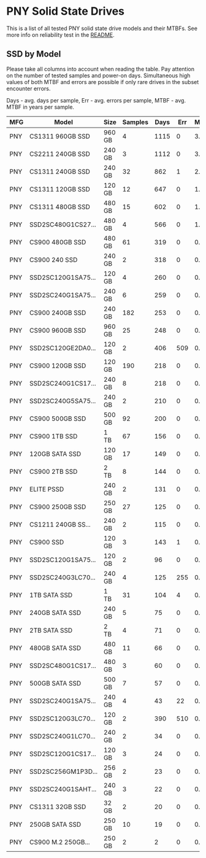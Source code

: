 PNY Solid State Drives
======================

This is a list of all tested PNY solid state drive models and their MTBFs. See
more info on reliability test in the [README](https://github.com/linuxhw/SMART).

SSD by Model
------------

Please take all columns into account when reading the table. Pay attention on the
number of tested samples and power-on days. Simultaneous high values of both MTBF
and errors are possible if only rare drives in the subset encounter errors.

Days - avg. days per sample,
Err  - avg. errors per sample,
MTBF - avg. MTBF in years per sample.

| MFG       | Model              | Size   | Samples | Days  | Err   | MTBF |
|-----------|--------------------|--------|---------|-------|-------|------|
| PNY       | CS1311 960GB SSD   | 960 GB | 4       | 1115  | 0     | 3.06   |
| PNY       | CS2211 240GB SSD   | 240 GB | 3       | 1112  | 0     | 3.05   |
| PNY       | CS1311 240GB SSD   | 240 GB | 32      | 862   | 1     | 2.26   |
| PNY       | CS1311 120GB SSD   | 120 GB | 12      | 647   | 0     | 1.77   |
| PNY       | CS1311 480GB SSD   | 480 GB | 15      | 602   | 0     | 1.65   |
| PNY       | SSD2SC480G1CS27... | 480 GB | 4       | 566   | 0     | 1.55   |
| PNY       | CS900 480GB SSD    | 480 GB | 61      | 319   | 0     | 0.87   |
| PNY       | CS900 240 SSD      | 240 GB | 2       | 318   | 0     | 0.87   |
| PNY       | SSD2SC120G1SA75... | 120 GB | 4       | 260   | 0     | 0.71   |
| PNY       | SSD2SC240G1SA75... | 240 GB | 6       | 259   | 0     | 0.71   |
| PNY       | CS900 240GB SSD    | 240 GB | 182     | 253   | 0     | 0.69   |
| PNY       | CS900 960GB SSD    | 960 GB | 25      | 248   | 0     | 0.68   |
| PNY       | SSD2SC120GE2DA0... | 120 GB | 2       | 406   | 509   | 0.60   |
| PNY       | CS900 120GB SSD    | 120 GB | 190     | 218   | 0     | 0.60   |
| PNY       | SSD2SC240G1CS17... | 240 GB | 8       | 218   | 0     | 0.60   |
| PNY       | SSD2SC240G5SA75... | 240 GB | 2       | 210   | 0     | 0.58   |
| PNY       | CS900 500GB SSD    | 500 GB | 92      | 200   | 0     | 0.55   |
| PNY       | CS900 1TB SSD      | 1 TB   | 67      | 156   | 0     | 0.43   |
| PNY       | 120GB SATA SSD     | 120 GB | 17      | 149   | 0     | 0.41   |
| PNY       | CS900 2TB SSD      | 2 TB   | 8       | 144   | 0     | 0.40   |
| PNY       | ELITE PSSD         | 240 GB | 2       | 131   | 0     | 0.36   |
| PNY       | CS900 250GB SSD    | 250 GB | 27      | 125   | 0     | 0.34   |
| PNY       | CS1211 240GB SS... | 240 GB | 2       | 115   | 0     | 0.32   |
| PNY       | CS900 SSD          | 120 GB | 3       | 143   | 1     | 0.30   |
| PNY       | SSD2SC120G1SA75... | 120 GB | 2       | 96    | 0     | 0.26   |
| PNY       | SSD2SC240G3LC70... | 240 GB | 4       | 125   | 255   | 0.25   |
| PNY       | 1TB SATA SSD       | 1 TB   | 31      | 104   | 4     | 0.24   |
| PNY       | 240GB SATA SSD     | 240 GB | 5       | 75    | 0     | 0.21   |
| PNY       | 2TB SATA SSD       | 2 TB   | 4       | 71    | 0     | 0.20   |
| PNY       | 480GB SATA SSD     | 480 GB | 11      | 66    | 0     | 0.18   |
| PNY       | SSD2SC480G1CS17... | 480 GB | 3       | 60    | 0     | 0.17   |
| PNY       | 500GB SATA SSD     | 500 GB | 7       | 57    | 0     | 0.16   |
| PNY       | SSD2SC240G1SA75... | 240 GB | 4       | 43    | 22    | 0.11   |
| PNY       | SSD2SC120G3LC70... | 120 GB | 2       | 390   | 510   | 0.11   |
| PNY       | SSD2SC240G1LC70... | 240 GB | 2       | 34    | 0     | 0.10   |
| PNY       | SSD2SC120G1CS17... | 120 GB | 3       | 24    | 0     | 0.07   |
| PNY       | SSD2SC256GM1P3D... | 256 GB | 2       | 23    | 0     | 0.06   |
| PNY       | SSD2SC240G1SAHT... | 240 GB | 3       | 22    | 0     | 0.06   |
| PNY       | CS1311 32GB SSD    | 32 GB  | 2       | 20    | 0     | 0.06   |
| PNY       | 250GB SATA SSD     | 250 GB | 10      | 19    | 0     | 0.05   |
| PNY       | CS900 M.2 250GB... | 250 GB | 2       | 2     | 0     | 0.01   |
